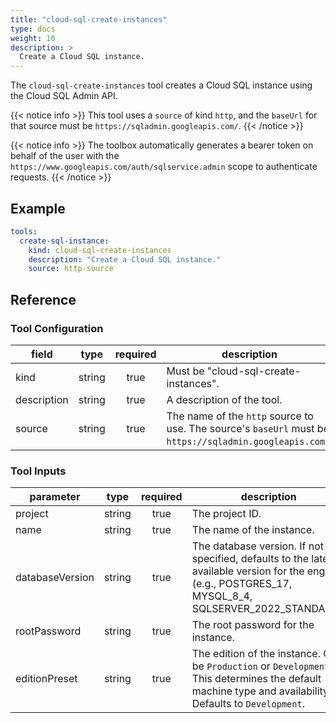 ```yaml
---
title: "cloud-sql-create-instances"
type: docs
weight: 10
description: >
  Create a Cloud SQL instance.
---
```


The `cloud-sql-create-instances` tool creates a Cloud SQL instance using the Cloud SQL Admin API.

{{< notice info >}}
This tool uses a `source` of kind `http`, and the `baseUrl` for that source must be `https://sqladmin.googleapis.com/`.
{{< /notice >}}

{{< notice info >}}
The toolbox automatically generates a bearer token on behalf of the user with the `https://www.googleapis.com/auth/sqlservice.admin` scope to authenticate requests.
{{< /notice >}}

## Example

```yaml
tools:
  create-sql-instance:
    kind: cloud-sql-create-instances
    description: "Create a Cloud SQL instance."
    source: http-source
```

## Reference

### Tool Configuration

| **field**   | **type** | **required** | **description**                                                                                                  |
| ----------- | :------: | :----------: | ---------------------------------------------------------------------------------------------------------------- |
| kind        |  string  |     true     | Must be "cloud-sql-create-instances".                                                                            |
| description |  string  |     true     | A description of the tool.                                                                                       |
| source      |  string  |     true     | The name of the `http` source to use. The source's `baseUrl` must be `https://sqladmin.googleapis.com/`.         |

### Tool Inputs

| **parameter**     | **type** | **required** | **description**                                                                                                                                                    |
| ----------------- | :------: | :----------: | ------------------------------------------------------------------------------------------------------------------------------------------------------------------ |
| project           |  string  |     true     | The project ID.                                                                                                                                                    |
| name              |  string  |     true     | The name of the instance.                                                                                                                                          |
| databaseVersion   |  string  |     true     | The database version. If not specified, defaults to the latest available version for the engine (e.g., POSTGRES_17, MYSQL_8_4, SQLSERVER_2022_STANDARD).             |
| rootPassword      |  string  |     true     | The root password for the instance.                                                                                                                                |
| editionPreset     |  string  |     true     | The edition of the instance. Can be `Production` or `Development`. This determines the default machine type and availability. Defaults to `Development`.             |
